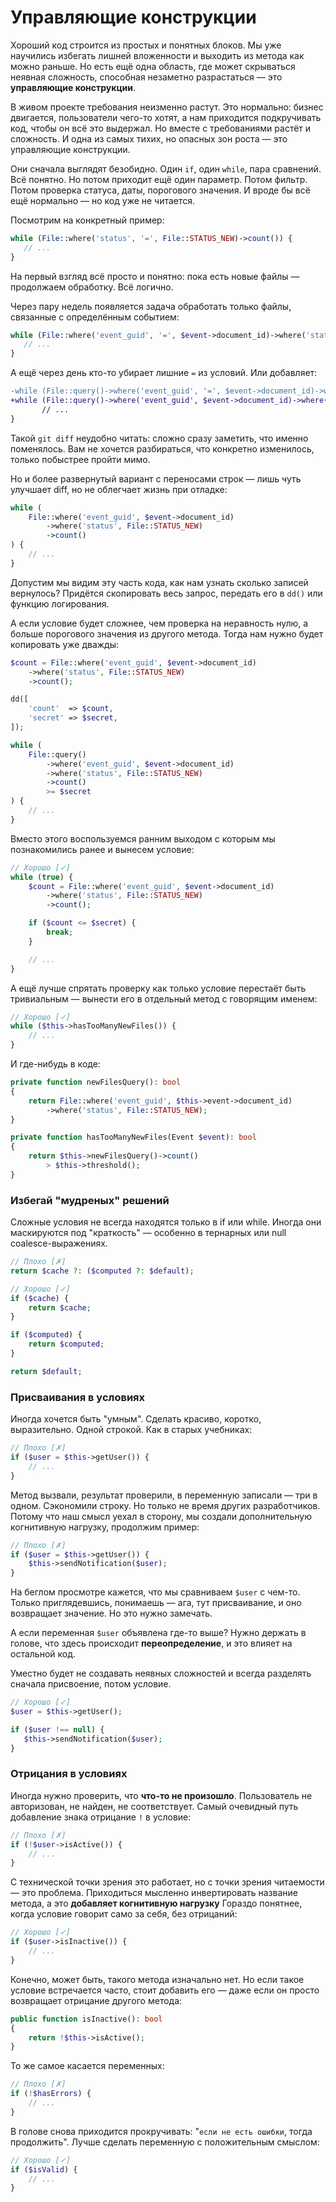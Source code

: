 # Управляющие конструкции

Хороший код строится из простых и понятных блоков. Мы уже научились избегать лишней вложенности и выходить из метода как
можно раньше. Но есть ещё одна область, где может скрываться неявная сложность, способная незаметно разрастаться — это 
**управляющие конструкции**.

В живом проекте требования неизменно растут. Это нормально: бизнес двигается, пользователи чего-то хотят, а нам
приходится подкручивать код, чтобы он всё это выдержал. Но вместе с требованиями растёт и сложность. И одна из самых
тихих, но опасных зон роста — это управляющие конструкции.

Они сначала выглядят безобидно. Один `if`, один `while`, пара сравнений. Всё понятно. Но потом приходит ещё один
параметр. Потом фильтр. Потом проверка статуса, даты, порогового значения. И вроде бы всё ещё нормально — но код уже не
читается.

Посмотрим на конкретный пример:

```php
while (File::where('status', '=', File::STATUS_NEW)->count()) {
   // ...
}
```

На первый взгляд всё просто и понятно: пока есть новые файлы — продолжаем обработку. Всё логично.

Через пару недель появляется задача обработать только файлы, связанные с определённым событием:

```php
while (File::where('event_guid', '=', $event->document_id)->where('status', '=', File::STATUS_NEW)->count()) {
   // ...
}
```

А ещё через день кто-то убирает лишние `=` из условий. Или добавляет:

```diff
-while (File::query()->where('event_guid', '=', $event->document_id)->where('status', '=', File::STATUS_NEW)->count()) {
+while (File::query()->where('event_guid', $event->document_id)->where('status', File::STATUS_NEW)->count()) {
       // ...
}
```

Такой `git diff` неудобно читать: сложно сразу заметить, что именно поменялось.
Вам не хочется разбираться, что конкретно изменилось, только побыстрее пройти мимо.

Но и более развернутый вариант с переносами строк — лишь чуть улучшает diff, но не облегчает жизнь при отладке:

```php
while (
    File::where('event_guid', $event->document_id)
        ->where('status', File::STATUS_NEW)
        ->count()
) {
    // ...
}
```

Допустим мы видим эту часть кода, как нам узнать сколько записей вернулось?
Придётся скопировать весь запрос, передать его в `dd()` или функцию логирования.

А если условие будет сложнее, чем проверка на неравность нулю, а больше порогового значения из другого метода.
Тогда нам нужно будет копировать уже дважды:

```php
$count = File::where('event_guid', $event->document_id)
    ->where('status', File::STATUS_NEW)
    ->count();

dd([
    'count'  => $count,
    'secret' => $secret,
]);

while (
    File::query()
        ->where('event_guid', $event->document_id)
        ->where('status', File::STATUS_NEW)
        ->count()
        >= $secret
) {
    // ...
}
```

Вместо этого воспользуемся ранним выходом с которым мы познакомились ранее и вынесем условие:

```php
// Хорошо [✓]
while (true) {
    $count = File::where('event_guid', $event->document_id)
        ->where('status', File::STATUS_NEW)
        ->count();

    if ($count <= $secret) {
        break;
    }

    // ...
}
```

А ещё лучше спрятать проверку как только условие перестаёт быть тривиальным — вынести его в отдельный метод с говорящим
именем:

```php
// Хорошо [✓]
while ($this->hasTooManyNewFiles()) {
    // ...
}
```

И где-нибудь в коде:

```php
private function newFilesQuery(): bool
{
    return File::where('event_guid', $this->event->document_id)
        ->where('status', File::STATUS_NEW);
}

private function hasTooManyNewFiles(Event $event): bool
{
    return $this->newFilesQuery()->count()
        > $this->threshold();
}
```

### Избегай "мудреных" решений

Сложные условия не всегда находятся только в if или while.
Иногда они маскируются под "краткость" — особенно в тернарных или null coalesce-выражениях.

```php
// Плохо [✗]
return $cache ?: ($computed ?: $default);
```

```php
// Хорошо [✓]
if ($cache) {
    return $cache;
}

if ($computed) {
    return $computed;
}

return $default;
```

### Присваивания в условиях

Иногда хочется быть "умным". Сделать красиво, коротко, выразительно. Одной строкой. Как в старых учебниках:

```php
// Плохо [✗]
if ($user = $this->getUser()) {
    // ...
}
```

Метод вызвали, результат проверили, в переменную записали — три в одном.
Сэкономили строку. Но только не время других разработчиков.
Потому что наш смысл уехал в сторону, мы создали дополнительную когнитивную нагрузку, продолжим пример:

```php
// Плохо [✗]
if ($user = $this->getUser()) {
    $this->sendNotification($user);
}
```

На беглом просмотре кажется, что мы сравниваем `$user` с чем-то.
Только приглядевшись, понимаешь — ага, тут присваивание, и оно возвращает значение.
Но это нужно замечать.

А если переменная `$user` объявлена где-то выше?
Нужно держать в голове, что здесь происходит **переопределение**, и это влияет на остальной код.

Уместно будет не создавать неявных сложностей и всегда разделять сначала присвоение, потом условие.

```php
// Хорошо [✓]
$user = $this->getUser();

if ($user !== null) {
   $this->sendNotification($user);
}
```

### Отрицания в условиях

Иногда нужно проверить, что **что-то не произошло**.
Пользователь не авторизован, не найден, не соответствует.
Самый очевидный путь добавление знака отрицание `!` в условие:

```php
// Плохо [✗]
if (!$user->isActive()) {
    // ...
}
```

С технической точки зрения это работает, но с точки зрения читаемости — это проблема.
Приходиться мысленно инвертировать название метода, а это **добавляет когнитивную нагрузку**
Гораздо понятнее, когда условие говорит само за себя, без отрицаний:

```php
// Хорошо [✓]
if ($user->isInactive()) {
    // ...
}
```

Конечно, может быть, такого метода изначально нет. 
Но если такое условие встречается часто, стоит 
добавить его — даже если он просто возвращает отрицание другого метода:

```php
public function isInactive(): bool
{
    return !$this->isActive();
}
```

То же самое касается переменных:

```php
// Плохо [✗]
if (!$hasErrors) {
    // ...
}
```

В голове снова приходится прокручивать: "`если не есть ошибки`, тогда продолжить".
Лучше сделать переменную с положительным смыслом:

```php
// Хорошо [✓]
if ($isValid) {
    // ...
}
```


